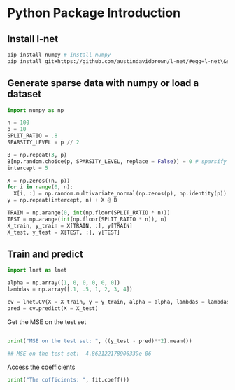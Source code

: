 Python Package Introduction
===

Install l-net
---

```bash
pip install numpy # install numpy
pip install git+https://github.com/austindavidbrown/l-net/#egg=l-net\&subdirectory=python-package
```

Generate sparse data with numpy or load a dataset
---

```python
import numpy as np

n = 100
p = 10
SPLIT_RATIO = .8
SPARSITY_LEVEL = p // 2

B = np.repeat(3, p)
B[np.random.choice(p, SPARSITY_LEVEL, replace = False)] = 0 # sparsify
intercept = 5

X = np.zeros((n, p))
for i in range(0, n):
  X[i, :] = np.random.multivariate_normal(np.zeros(p), np.identity(p))
y = np.repeat(intercept, n) + X @ B

TRAIN = np.arange(0, int(np.floor(SPLIT_RATIO * n)))
TEST = np.arange(int(np.floor(SPLIT_RATIO * n)), n)
X_train, y_train = X[TRAIN, :], y[TRAIN]
X_test, y_test = X[TEST, :], y[TEST]
```

Train and predict
---

```python
import lnet as lnet

alpha = np.array([1, 0, 0, 0, 0, 0])
lambdas = np.array([.1, .5, 1, 2, 3, 4])

cv = lnet.CV(X = X_train, y = y_train, alpha = alpha, lambdas = lambdas)
pred = cv.predict(X = X_test)
```

Get the MSE on the test set

```python

print("MSE on the test set: ", ((y_test - pred)**2).mean())

## MSE on the test set:  4.862122178906339e-06
```

Access the coefficients

```python
print("The cofficients: ", fit.coeff())
```
